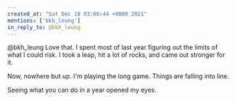 ```yaml
---
created_at: "Sat Dec 18 03:08:44 +0000 2021"
mentions: ['bkh_leung']
in_reply_to: @bkh_leung
---
```


@bkh_leung Love that. I spent most of last year figuring out the limits of what I could risk. I took a leap, hit a lot of rocks, and came out stronger for it. 

Now, nowhere but up. I'm playing the long game. Things are falling into line. 

Seeing what you can do in a year opened my eyes.